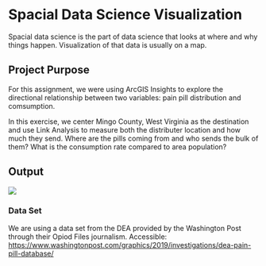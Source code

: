 # Spacial Data Science Visualization
Spacial data science is the part of data science that looks at where and why things happen. Visualization of that data is usually on a map. 

## Project Purpose
For this assignment, we were using ArcGIS Insights to explore the directional relationship between two variables: pain pill distribution and comsumption.

In this exercise, we center Mingo County, West Virginia as the destination and use Link Analysis to measure both the distributer location and how much they send. Where are the pills coming from and who sends the bulk of them? What is the consumption rate compared to area population?

## Output
<img src="https://waysiderose.github.io/gisprojects/spdataviz/painpilldist.PNG" />


### Data Set
We are using a data set from the DEA provided by the Washington Post through their Opiod Files journalism. Accessible: https://www.washingtonpost.com/graphics/2019/investigations/dea-pain-pill-database/
